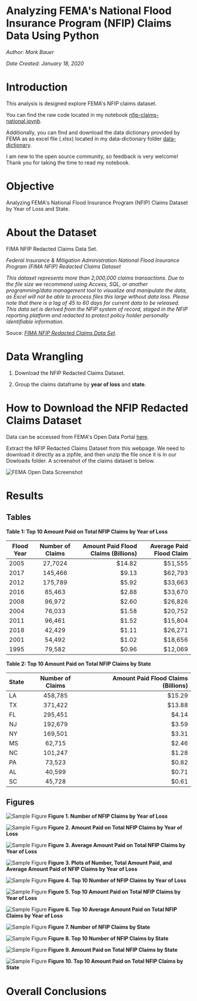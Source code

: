 # Analyzing FEMA's National Flood Insurance Program (NFIP) Claims Data Using Python

*Author: Mark Bauer*

*Date Created: January 18, 2020*


# Introduction  

This analysis is designed explore FEMA's NFIP claims dataset.

You can find the raw code located in my notebook [nfip-claims-national.ipynb](https://github.com/mebauer/fema-nfip-claims/blob/master/nfip-claims-national/nfip-claims-national.ipynb).

Additionally, you can find and download the data dictionary provided by FEMA as as excel file (.xlsx) located in my data-dictionary folder [data-dictionary](https://github.com/mebauer/fema-nfip-claims/tree/master/nfip-claims-national/data-dictionary).

I am new to the open source community, so feedback is very welcome! Thank you for taking the time to read my notebook.


# Objective

Analyzing FEMA's National Flood Insurance Program (NFIP) Claims Dataset by Year of Loss and State.


# About the Dataset

FIMA NFIP Redacted Claims Data Set.

*Federal Insurance & Mitigation Administration National Flood Insurance Program (FIMA NFIP) Redacted Claims Dataset*

*This dataset represents more than 2,000,000 claims transactions. Due to the file size we recommend using Access, SQL, or another programming/data management tool to visualize and manipulate the data, as Excel will not be able to process files this large without data loss. Please note that there is a lag of 45 to 60 days for current data to be released. This data set is derived from the NFIP system of record, staged in the NFIP reporting platform and redacted to protect policy holder personally identifiable information.*

Souce: [*FIMA NFIP Redacted Claims Data Set*](https://www.fema.gov/media-library/assets/documents/180374). 


# Data Wrangling

1. Download the NFIP Redacted Claims Dataset.

2. Group the claims dataframe by **year of loss** and **state**. 


# How to Download the NFIP Redacted Claims Dataset

Data can be accessed from FEMA's Open Data Portal [here](https://www.fema.gov/media-library/assets/documents/180374).

Extract the NFIP Redacted Claims Dataset from this webpage. We need to download it directly as a zipfile, and then unzip the file once it is in our Dowloads folder. A screenshot of the claims dataset is below.

![FEMA Open Data Screenshot](images/fema-opendata-011820.png)


# Results

## Tables

**Table 1: Top 10 Amount Paid on Total NFIP Claims by Year of Loss**

| Flood Year    | Number of Claims | Amount Paid Flood Claims (Billions) | Average Paid Flood Claim
| ------------- |:-------------:| -----:| -----:|
| 2005 | 27,7024 | $14.82 | $51,555
| 2017 | 145,466 |  $9.13 | $62,793
| 2012 | 175,789 |  $5.92 | $33,663
| 2016 |  85,463 |  $2.88 | $33,670
| 2008 |  96,972 |  $2.60 | $26,826
| 2004 |  76,033 |  $1.58 | $20,752
| 2011 |  96,461 |  $1.52 | $15,804 
| 2018 |  42,429 |  $1.11 | $26,271
| 2001 |  54,492 |  $1.02 | $18,656
| 1995 |  79,582 |  $0.96 | $12,069

**Table 2: Top 10 Amount Paid on Total NFIP Claims by State**

| State    | Number of Claims | Amount Paid Flood Claims (Billions)
| ------------- |:-------------:| -----:|
| LA | 458,785 | $15.29
| TX | 371,422 | $13.88 
| FL | 295,451 |  $4.14 
| NJ | 192,679 |  $3.59
| NY | 169,501 |  $3.31 
| MS |  62,715 |  $2.46 
| NC | 101,247 |  $1.28 
| PA |  73,523 |  $0.82 
| AL |  40,599 |  $0.71 
| SC |  45,728 |  $0.61 


## Figures

![Sample Figure](figures/nfip-claims-by-year-count.png)
**Figure 1. Number of NFIP Claims by Year of Loss**


![Sample Figure](figures/nfip-claims-by-year-amount.png)
**Figure 2. Amount Paid on Total NFIP Claims by Year of Loss**


![Sample Figure](figures/nfip-claims-by-year-average.png)
**Figure 3. Average Amount Paid on Total NFIP Claims by Year of Loss**


![Sample Figure](figures/nfip-claims-by-year-subplots.png)
**Figure 3. Plots of Number, Total Amount Paid, and Average Amount Paid of NFIP Claims by Year of Loss**


![Sample Figure](figures/nfip-claims-by-year-count-top10.png)
**Figure 4. Top 10 Number of NFIP Claims by Year of Loss**


![Sample Figure](figures/nfip-claims-by-year-amount-top10.png)
**Figure 5. Top 10 Amount Paid on Total NFIP Claims by Year of Loss**


![Sample Figure](figures/nfip-claims-by-year-average-top10.png)
**Figure 6. Top 10 Average Amount Paid on Total NFIP Claims by Year of Loss**


![Sample Figure](figures/nfip-claims-by-state-count.png)
**Figure 7. Number of NFIP Claims by State**


![Sample Figure](figures/nfip-claims-by-state-count-top10.png)
**Figure 8. Top 10 Number of NFIP Claims by State**


![Sample Figure](figures/nfip-claims-by-state-amount.png)
**Figure 9. Amount Paid on Total NFIP Claims by State**


![Sample Figure](figures/nfip-claims-by-state-amount-top10.png)
**Figure 10. Top 10 Amount Paid on Total NFIP Claims by State**


# Overall Conclusions


